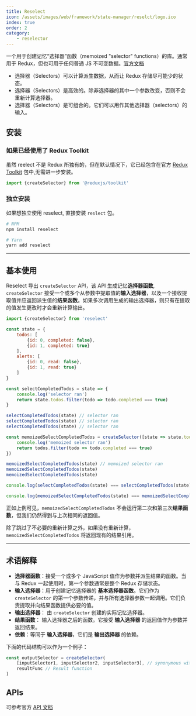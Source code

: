 ```yaml
---
title: Reselect
icon: /assets/images/web/framework/state-manager/reselct/logo.ico
index: true
order: 2
category:
    - reselector
---
```


一个用于创建记忆“选择器”函数（memoized "selector" functions）的库。通常用于 Redux，但也可用于任何普通 JS 不可变数据。[官方文档](https://github.com/reduxjs/reselect)

-   选择器（Selectors）可以计算派生数据，从而让 Redux 存储尽可能少的状态。
-   选择器（Selectors）是高效的。除非选择器的其中一个参数改变，否则不会重新计算选择器。
-   选择器（Selectors）是可组合的。它们可以用作其他选择器（selectors）的输入。

## 安装

### 如果已经使用了 Redux Toolkit

虽然 reelect 不是 Redux 所独有的，但在默认情况下，它已经包含在官方 [Redux Toolkit](https://redux-toolkit.js.org/) 包中,无需进一步安装。

```javascript
import {createSelector} from '@reduxjs/toolkit'
```

### 独立安装

如果想独立使用 reselect, 直接安装 `reslect` 包。

```bash
# NPM
npm install reselect

# Yarn
yarn add reselect
```

---

## 基本使用

Reselect 导出 `createSelector` API，该 API 生成记忆**选择器函数**, `createSelector` 接受一个或多个从参数中提取值的**输入选择器**，以及一个接收提取值并应返回派生值的**结果函数**。如果多次调用生成的输出选择器，则只有在提取的值发生更改时才会重新计算输出。

```javascript
import {createSelector} from 'reselect'

const state = {
    todos: [
        {id: 0, completed: false},
        {id: 1, completed: true}
    ],
    alerts: [
        {id: 0, read: false},
        {id: 1, read: true}
    ]
}

const selectCompletedTodos = state => {
    console.log('selector ran')
    return state.todos.filter(todo => todo.completed === true)
}

selectCompletedTodos(state) // selector ran
selectCompletedTodos(state) // selector ran
selectCompletedTodos(state) // selector ran

const memoizedSelectCompletedTodos = createSelector([state => state.todos], todos => {
    console.log('memoized selector ran')
    return todos.filter(todo => todo.completed === true)
})

memoizedSelectCompletedTodos(state) // memoized selector ran
memoizedSelectCompletedTodos(state)
memoizedSelectCompletedTodos(state)

console.log(selectCompletedTodos(state) === selectCompletedTodos(state)) //=> false

console.log(memoizedSelectCompletedTodos(state) === memoizedSelectCompletedTodos(state)) //=> true
```

正如上例可见，`memoizedSelectCompletedTodos` 不会运行第二次和第三次**结果函数**，但我们仍然得到与上次相同的返回值。

除了跳过了不必要的重新计算之外，如果没有重新计算，`memoizedSelectCompletedTodos` 将返回现有的结果引用。

---

## 术语解释

-   **选择器函数**：接受一个或多个 JavaScript 值作为参数并派生结果的函数。当与 Redux 一起使用时，第一个参数通常是整个 Redux 存储状态。
-   **输入选择器**：用于创建记忆选择器的 **基本选择器函数**。它们作为 `createSelector` 的第一个参数传递，并与所有选择器参数一起调用。它们负责提取并向结果函数提供必要的值。
-   **输出选择器**： 由 `createSelector` 创建的实际记忆选择器。
-   **结果函数**： 输入选择器之后的函数。它接受 **输入选择器** 的返回值作为参数并返回结果。
-   **依赖**：等同于 **输入选择器**，它们是 **输出选择器** 的依赖。

下面的代码结构可以作为一个例子：

```javascript
const outputSelector = createSelector(
    [inputSelector1, inputSelector2, inputSelector3], // synonymous with `dependencies`.
    resultFunc // Result function
)
```

## APIs

可参考官方 [API 文档](https://reselect.js.org/api/createSelector)